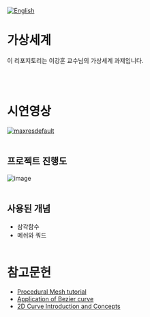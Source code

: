 [![English](https://img.shields.io/badge/lang-English-blue.svg)](https://github.com/juho-creator/VirtualWorlds/blob/main/README.md)


# 가상세계
이 리포지토리는 이강훈 교수님의 가상세계 과제입니다.

</br></br>



# 시연영상
[![maxresdefault](https://github.com/juho-creator/VirtualWorlds/assets/72856990/3064f332-286b-4337-b3cf-82939a44bf74)
](https://www.youtube.com/watch?v=jLfZWK6fyUM)
</br></br>

## 프로젝트 진행도
![image](https://github.com/juho-creator/VirtualWorlds/assets/72856990/c738694b-9505-43f3-ad22-033e68729204)
</br></br>


## 사용된 개념
- 삼각함수
- 메쉬와 쿼드
</br></br>


# 참고문헌
- [Procedural Mesh tutorial](https://www.youtube.com/watch?v=ucuOVL7c5Hw&list=PL5KbKbJ6Gf9-d303Lk8TGKCW-t5JsBdtB)
- [Application of Bezier curve](https://www.youtube.com/watch?v=BQvBq3K50u8)
- [2D Curve Introduction and Concepts](https://www.youtube.com/watch?v=RF04Fi9OCPc&list=PLsCt1Wdr6utD1wqJ1GB_cFjhgtUXO-osI)
